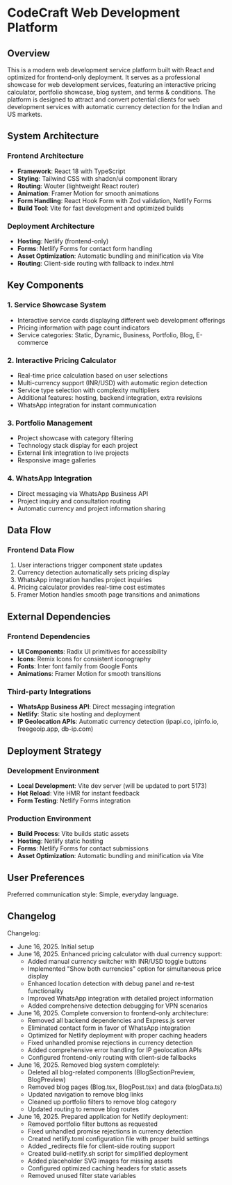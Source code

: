 # CodeCraft Web Development Platform

## Overview

This is a modern web development service platform built with React and optimized for frontend-only deployment. It serves as a professional showcase for web development services, featuring an interactive pricing calculator, portfolio showcase, blog system, and terms & conditions. The platform is designed to attract and convert potential clients for web development services with automatic currency detection for the Indian and US markets.

## System Architecture

### Frontend Architecture
- **Framework**: React 18 with TypeScript
- **Styling**: Tailwind CSS with shadcn/ui component library
- **Routing**: Wouter (lightweight React router)
- **Animation**: Framer Motion for smooth animations
- **Form Handling**: React Hook Form with Zod validation, Netlify Forms
- **Build Tool**: Vite for fast development and optimized builds

### Deployment Architecture
- **Hosting**: Netlify (frontend-only)
- **Forms**: Netlify Forms for contact form handling
- **Asset Optimization**: Automatic bundling and minification via Vite
- **Routing**: Client-side routing with fallback to index.html

## Key Components

### 1. Service Showcase System
- Interactive service cards displaying different web development offerings
- Pricing information with page count indicators
- Service categories: Static, Dynamic, Business, Portfolio, Blog, E-commerce

### 2. Interactive Pricing Calculator
- Real-time price calculation based on user selections
- Multi-currency support (INR/USD) with automatic region detection
- Service type selection with complexity multipliers
- Additional features: hosting, backend integration, extra revisions
- WhatsApp integration for instant communication

### 3. Portfolio Management
- Project showcase with category filtering
- Technology stack display for each project
- External link integration to live projects
- Responsive image galleries



### 4. WhatsApp Integration
- Direct messaging via WhatsApp Business API
- Project inquiry and consultation routing
- Automatic currency and project information sharing

## Data Flow

### Frontend Data Flow
1. User interactions trigger component state updates
2. Currency detection automatically sets pricing display
3. WhatsApp integration handles project inquiries
4. Pricing calculator provides real-time cost estimates
5. Framer Motion handles smooth page transitions and animations

## External Dependencies

### Frontend Dependencies
- **UI Components**: Radix UI primitives for accessibility
- **Icons**: Remix Icons for consistent iconography
- **Fonts**: Inter font family from Google Fonts
- **Animations**: Framer Motion for smooth transitions

### Third-party Integrations
- **WhatsApp Business API**: Direct messaging integration
- **Netlify**: Static site hosting and deployment
- **IP Geolocation APIs**: Automatic currency detection (ipapi.co, ipinfo.io, freegeoip.app, db-ip.com)

## Deployment Strategy

### Development Environment
- **Local Development**: Vite dev server (will be updated to port 5173)
- **Hot Reload**: Vite HMR for instant feedback
- **Form Testing**: Netlify Forms integration

### Production Environment
- **Build Process**: Vite builds static assets
- **Hosting**: Netlify static hosting
- **Forms**: Netlify Forms for contact submissions
- **Asset Optimization**: Automatic bundling and minification via Vite

## User Preferences

Preferred communication style: Simple, everyday language.

## Changelog

Changelog:
- June 16, 2025. Initial setup
- June 16, 2025. Enhanced pricing calculator with dual currency support:
  - Added manual currency switcher with INR/USD toggle buttons
  - Implemented "Show both currencies" option for simultaneous price display
  - Enhanced location detection with debug panel and re-test functionality
  - Improved WhatsApp integration with detailed project information
  - Added comprehensive detection debugging for VPN scenarios
- June 16, 2025. Complete conversion to frontend-only architecture:
  - Removed all backend dependencies and Express.js server
  - Eliminated contact form in favor of WhatsApp integration
  - Optimized for Netlify deployment with proper caching headers
  - Fixed unhandled promise rejections in currency detection
  - Added comprehensive error handling for IP geolocation APIs
  - Configured frontend-only routing with client-side fallbacks
- June 16, 2025. Removed blog system completely:
  - Deleted all blog-related components (BlogSectionPreview, BlogPreview)
  - Removed blog pages (Blog.tsx, BlogPost.tsx) and data (blogData.ts)
  - Updated navigation to remove blog links
  - Cleaned up portfolio filters to remove blog category
  - Updated routing to remove blog routes
- June 16, 2025. Prepared application for Netlify deployment:
  - Removed portfolio filter buttons as requested
  - Fixed unhandled promise rejections in currency detection
  - Created netlify.toml configuration file with proper build settings
  - Added _redirects file for client-side routing support
  - Created build-netlify.sh script for simplified deployment
  - Added placeholder SVG images for missing assets
  - Configured optimized caching headers for static assets
  - Removed unused filter state variables